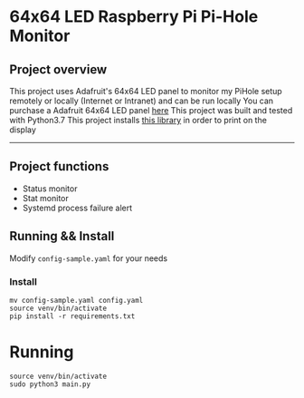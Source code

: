# 64x64 LED Raspberry Pi Pi-Hole Monitor
## Project overview
This project uses Adafruit's 64x64 LED panel to monitor my PiHole setup remotely or locally (Internet or Intranet) and can be run locally
You can purchase a Adafruit 64x64 LED panel [here](https://www.adafruit.com/product/3649)
This project was built and tested with Python3.7 
This project installs [this library](https://github.com/hzeller/rpi-rgb-led-matrix/) in order to print on the display
***

## Project functions 
* Status monitor 
* Stat monitor 
* Systemd process failure alert 

 
## Running && Install
Modify `config-sample.yaml` for your needs 
### Install
```
mv config-sample.yaml config.yaml
source venv/bin/activate
pip install -r requirements.txt
```

# Running
```
source venv/bin/activate 
sudo python3 main.py
```
